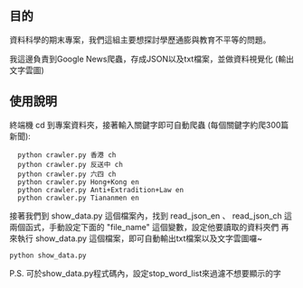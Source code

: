 ## 目的

資料科學的期末專案，我們這組主要想探討學歷通膨與教育不平等的問題。

我這邊負責到Google News爬蟲，存成JSON以及txt檔案，並做資料視覺化 (輸出文字雲圖)

## 使用說明

終端機 cd 到專案資料夾，接著輸入關鍵字即可自動爬蟲 (每個關鍵字約爬300篇新聞): 

```python=
  python crawler.py 香港 ch
  python crawler.py 反送中 ch
  python crawler.py 六四 ch
  python crawler.py Hong+Kong en
  python crawler.py Anti+Extradition+Law en
  python crawler.py Tiananmen en
```

接著我們到 show_data.py 這個檔案內，找到 read_json_en 、 read_json_ch 這兩個函式，手動設定下面的 "file_name" 這個變數，設定他要讀取的資料夾們
再來執行 show_data.py 這個檔案，即可自動輸出txt檔案以及文字雲圖囉~ 

```python=
python show_data.py
```

P.S. 可於show_data.py程式碼內，設定stop_word_list來過濾不想要顯示的字
